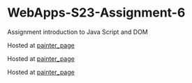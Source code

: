 
# WebApps-S23-Assignment-6
Assignment introduction to Java Script and DOM

Hosted at [painter_page](file:///C:/Users/s556397/Desktop/webapps-repos/44563-webapps-s23-assignment6-sireeshachowdary32/painter.html)

Hosted at [painter_page](file:///C:/Users/s556397/Desktop/webapps-repos/44563-webapps-s23-assignment6-sireeshachowdary32/conversions.html)

Hosted at [painter_page](file:///C:/Users/s556397/Desktop/webapps-repos/44563-webapps-s23-assignment6-sireeshachowdary32/candy.html)
